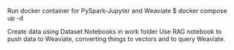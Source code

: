 Run docker container for PySpark-Jupyter and Weaviate
$ docker compose up -d

Create data using Dataset Notebooks in work folder
Use RAG notebook to push data to Weaviate, converting things to vectors and to query Weaviate. 
